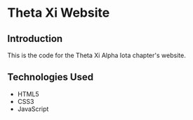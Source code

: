 # Theta Xi Website

## Introduction
This is the code for the Theta Xi Alpha Iota chapter's website.

## Technologies Used
- HTML5
- CSS3
- JavaScript